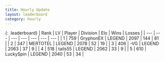 ```yaml
---
title: Hourly Update
layout: leaderboard
category: hourly
---
```


{: .leaderboard}
| Rank | LV | Player | Division | Elo | Wins | Losses |
| --- | --- | --- | --- | --- | --- | --- |
| <span data-change="0">1</span> | 759 | <span title="ID: 315148">GryphonEX</span> | LEGEND | <span data-change="0">2097</span> | <span data-change="0">144</span> | <span data-change="0">81</span> |
| <span data-change="0">2</span> | 347 | <span title="ID: 398821">MERTOTEL</span> | LEGEND | <span data-change="1">2078</span> | <span data-change="2">52</span> | <span data-change="1">19</span> |
| <span data-change="0">3</span> | 406 | <span title="ID: 92077">-VG</span> | LEGEND | <span data-change="0">2063</span> | <span data-change="0">37</span> | <span data-change="0">9</span> |
| <span data-change="0">4</span> | 518 | <span title="ID: 170123">tails55</span> | LEGEND | <span data-change="0">2062</span> | <span data-change="0">33</span> | <span data-change="0">9</span> |
| <span data-change="7">5</span> | 610 | <span title="ID: 498412">LuckySpin</span> | LEGEND | <span data-change="24">2040</span> | <span data-change="3">53</span> | <span data-change="0">34</span> |